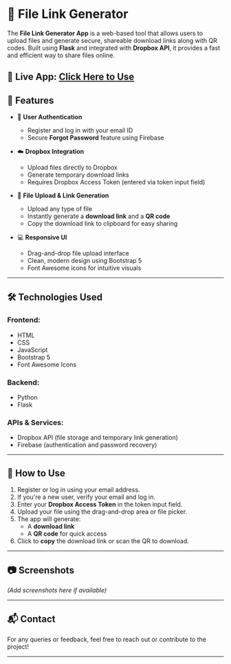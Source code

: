 # 🔗 File Link Generator


The **File Link Generator App** is a web-based tool that allows users to upload files and generate secure, shareable download links along with QR codes. Built using **Flask** and integrated with **Dropbox API**, it provides a fast and efficient way to share files online.

🔗 **Live App:** [Click Here to Use](https://file-link-generator-major-project.onrender.com)
---

## 🚀 Features

- 🔐 **User Authentication**
  - Register and log in with your email ID
  - Secure **Forgot Password** feature using Firebase

- ☁️ **Dropbox Integration**
  - Upload files directly to Dropbox
  - Generate temporary download links
  - Requires Dropbox Access Token (entered via token input field)

- 📁 **File Upload & Link Generation**
  - Upload any type of file
  - Instantly generate a **download link** and a **QR code**
  - Copy the download link to clipboard for easy sharing

- 💻 **Responsive UI**
  - Drag-and-drop file upload interface
  - Clean, modern design using Bootstrap 5
  - Font Awesome icons for intuitive visuals

---

## 🛠️ Technologies Used

### Frontend:
- HTML
- CSS
- JavaScript
- Bootstrap 5
- Font Awesome Icons

### Backend:
- Python
- Flask

### APIs & Services:
- Dropbox API (file storage and temporary link generation)
- Firebase (authentication and password recovery)

---

## 📌 How to Use

1. Register or log in using your email address.
2. If you're a new user, verify your email and log in.
3. Enter your **Dropbox Access Token** in the token input field.
4. Upload your file using the drag-and-drop area or file picker.
5. The app will generate:
   - A **download link**
   - A **QR code** for quick access
6. Click to **copy** the download link or scan the QR to download.

---

## 📷 Screenshots

*(Add screenshots here if available)*

---

## 📬 Contact

For any queries or feedback, feel free to reach out or contribute to the project!

---

